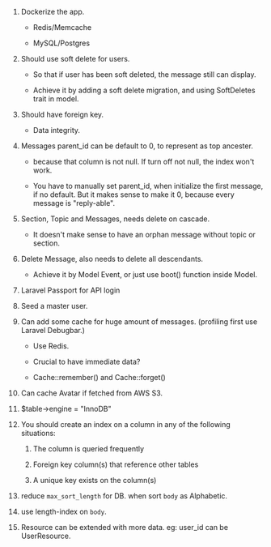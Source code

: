 1. Dockerize the app.

	- Redis/Memcache

	- MySQL/Postgres

1. Should use soft delete for users. 

	- So that if user has been soft deleted, the message still can display.

	- Achieve it by adding a soft delete migration, and using SoftDeletes trait in model.

1. Should have foreign key.

	- Data integrity.

1. Messages parent_id can be default to 0, to represent as top ancester. 
	
	- because that column is not null. If turn off not null, the index won't work.

	- You have to manually set parent_id, when initialize the first message, if no default. But it makes sense to make it 0, because every message is "reply-able".

1. Section, Topic and Messages, needs delete on cascade.

	- It doesn't make sense to have an orphan message without topic or section.

1. Delete Message, also needs to delete all descendants.

	- Achieve it by Model Event, or just use boot() function inside Model.

1. Laravel Passport for API login

1. Seed a master user.

1. Can add some cache for huge amount of messages. (profiling first use Laravel Debugbar.)

	- Use Redis.

	- Crucial to have immediate data?

	- Cache::remember() and Cache::forget()

1. Can cache Avatar if fetched from AWS S3.

1. $table->engine = "InnoDB"

1. You should create an index on a column in any of the following situations:

	1. The column is queried frequently

	1. Foreign key column(s) that reference other tables
	
	1. A unique key exists on the column(s)

1. reduce `max_sort_length` for DB. when sort `body` as Alphabetic.

1. use length-index on `body`.

1. Resource can be extended with more data. eg: user_id can be UserResource.